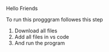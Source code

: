 Hello Friends

To run this progggram followes this step

1.  Download all files
2.  Add all files in vs code
3.  And run the program
